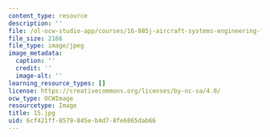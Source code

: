 ```yaml
---
content_type: resource
description: ''
file: /ol-ocw-studio-app/courses/16-885j-aircraft-systems-engineering-fall-2005/6cf421ff8579845eb4d78fe6065dab66_15.jpg
file_size: 2166
file_type: image/jpeg
image_metadata:
  caption: ''
  credit: ''
  image-alt: ''
learning_resource_types: []
license: https://creativecommons.org/licenses/by-nc-sa/4.0/
ocw_type: OCWImage
resourcetype: Image
title: 15.jpg
uid: 6cf421ff-8579-845e-b4d7-8fe6065dab66
---
```

